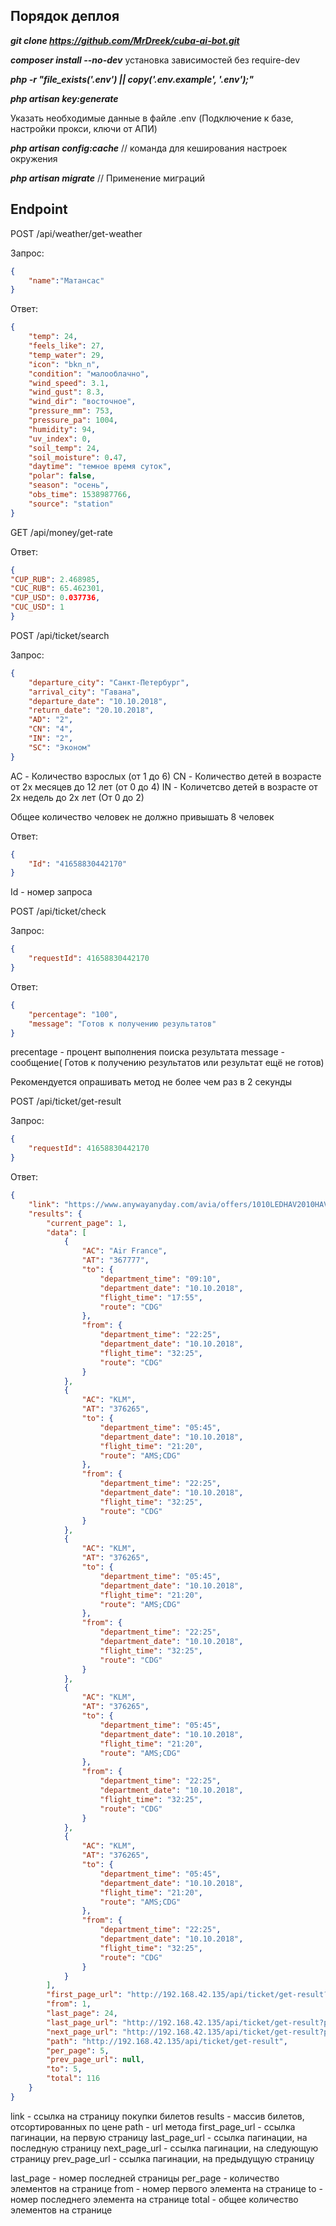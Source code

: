 ## Порядок деплоя

**_git clone https://github.com/MrDreek/cuba-ai-bot.git_**

**_composer install --no-dev_** установка зависимостей без require-dev

**_php -r "file_exists('.env') || copy('.env.example', '.env');"_**

**_php artisan key:generate_**

Указать необходимые данные в файле .env (Подключение к базе, настройки прокси, ключи от АПИ)

_**php artisan config:cache**_  // команда для кеширования настроек окружения

_**php artisan migrate**_  // Применение миграций 

## Endpoint

POST /api/weather/get-weather

Запрос:
```json
{
	"name":"Матансас"
}
```

Ответ:
```json
{
    "temp": 24,
    "feels_like": 27,
    "temp_water": 29,
    "icon": "bkn_n",
    "condition": "малооблачно",
    "wind_speed": 3.1,
    "wind_gust": 8.3,
    "wind_dir": "восточное",
    "pressure_mm": 753,
    "pressure_pa": 1004,
    "humidity": 94,
    "uv_index": 0,
    "soil_temp": 24,
    "soil_moisture": 0.47,
    "daytime": "темное время суток",
    "polar": false,
    "season": "осень",
    "obs_time": 1538987766,
    "source": "station"
}
```


GET /api/money/get-rate

Ответ:
```json
{
"CUP_RUB": 2.468985,
"CUC_RUB": 65.462301,
"CUP_USD": 0.037736,
"CUC_USD": 1
}
```


POST /api/ticket/search

Запрос:
```json
{
	"departure_city": "Санкт-Петербург",
	"arrival_city": "Гавана",
	"departure_date": "10.10.2018",
	"return_date": "20.10.2018",
	"AD": "2", 
	"CN": "4",
	"IN": "2",
	"SC": "Эконом"
}
```

AC - Количество взрослых (от 1 до 6)
CN - Количество детей в возрасте от 2х месяцев до 12 лет (от 0 до 4)
IN  - Количетсво детей в возрасте от 2х недель до 2х лет (От 0 до 2)

Общее количество человек не должно привышать 8 человек


Ответ:
```json
{
    "Id": "41658830442170"
}
```

Id - номер запроса

POST /api/ticket/check

Запрос:
```json
{
	"requestId": 41658830442170
}
```

Ответ:
```json
{
    "percentage": "100",
    "message": "Готов к получению результатов"
}
```

precentage - процент выполнения поиска результата
message - сообщение( Готов к получению результатов или результат ещё не готов)

Рекомендуется опрашивать метод не более чем раз в 2 секунды

POST /api/ticket/get-result

Запрос:
```json
{
	"requestId": 41658830442170
}
```

Ответ:
```json
{
    "link": "https://www.anywayanyday.com/avia/offers/1010LEDHAV2010HAVLEDAD2CN4IN2SCE/?R=41658830442170&Language=RU&Currency=RUB",
    "results": {
        "current_page": 1,
        "data": [
            {
                "AC": "Air France",
                "AT": "367777",
                "to": {
                    "department_time": "09:10",
                    "department_date": "10.10.2018",
                    "flight_time": "17:55",
                    "route": "CDG"
                },
                "from": {
                    "department_time": "22:25",
                    "department_date": "10.10.2018",
                    "flight_time": "32:25",
                    "route": "CDG"
                }
            },
            {
                "AC": "KLM",
                "AT": "376265",
                "to": {
                    "department_time": "05:45",
                    "department_date": "10.10.2018",
                    "flight_time": "21:20",
                    "route": "AMS;CDG"
                },
                "from": {
                    "department_time": "22:25",
                    "department_date": "10.10.2018",
                    "flight_time": "32:25",
                    "route": "CDG"
                }
            },
            {
                "AC": "KLM",
                "AT": "376265",
                "to": {
                    "department_time": "05:45",
                    "department_date": "10.10.2018",
                    "flight_time": "21:20",
                    "route": "AMS;CDG"
                },
                "from": {
                    "department_time": "22:25",
                    "department_date": "10.10.2018",
                    "flight_time": "32:25",
                    "route": "CDG"
                }
            },
            {
                "AC": "KLM",
                "AT": "376265",
                "to": {
                    "department_time": "05:45",
                    "department_date": "10.10.2018",
                    "flight_time": "21:20",
                    "route": "AMS;CDG"
                },
                "from": {
                    "department_time": "22:25",
                    "department_date": "10.10.2018",
                    "flight_time": "32:25",
                    "route": "CDG"
                }
            },
            {
                "AC": "KLM",
                "AT": "376265",
                "to": {
                    "department_time": "05:45",
                    "department_date": "10.10.2018",
                    "flight_time": "21:20",
                    "route": "AMS;CDG"
                },
                "from": {
                    "department_time": "22:25",
                    "department_date": "10.10.2018",
                    "flight_time": "32:25",
                    "route": "CDG"
                }
            }
        ],
        "first_page_url": "http://192.168.42.135/api/ticket/get-result?page=1",
        "from": 1,
        "last_page": 24,
        "last_page_url": "http://192.168.42.135/api/ticket/get-result?page=24",
        "next_page_url": "http://192.168.42.135/api/ticket/get-result?page=2",
        "path": "http://192.168.42.135/api/ticket/get-result",
        "per_page": 5,
        "prev_page_url": null,
        "to": 5,
        "total": 116
    }
}
```

link - ссылка на страницу покупки билетов
results - массив билетов, отсортированных по цене
path - url метода
first_page_url - ссылка пагинации, на первую страницу
last_page_url - ссылка пагинации, на последную страницу
next_page_url - ссылка пагинации, на следующую страницу
prev_page_url - ссылка пагинации, на предыдущую страницу

last_page - номер последней страницы
per_page - количество элементов на странице
from - номер первого элемента на странице
to - номер последнего элемента на странице
total - общее количество элементов на странице
